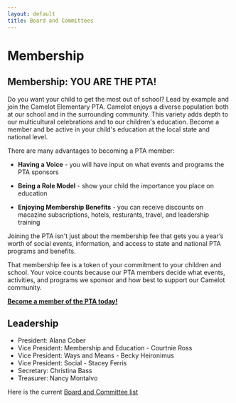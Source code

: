 ```yaml
---
layout: default
title: Board and Committees
---
```


# Membership

## Membership: YOU ARE THE PTA!

Do you want your child to get the most out of school? Lead by example and join the Camelot Elementary PTA. Camelot enjoys a diverse population both at our school and in the surrounding community. This variety adds depth to our multicultural celebrations and to our children's education. Become a member and be active in your child's education at the local state and national level.

There are many advantages to becoming a PTA member:

  * **Having a Voice** - you will have input on what events and programs the PTA sponsors

  * **Being a Role Model** - show your child the importance you place on education

  * **Enjoying Membership Benefits** - you can receive discounts on macazine subscriptions, hotels, resturants, travel, and leadership training

Joining the PTA isn't just about the membership fee that gets you a year’s worth of social events, information, and access to state and national PTA programs and benefits. 

That membership fee is a token of your commitment to your children and school. Your voice counts because our PTA members decide what events, activities, and programs we sponsor and how best to support our Camelot community. 

**[Become a member of the PTA today!](/sign-up)**

## Leadership

* President: Alana Cober
* Vice President: Membership and Education - Courtnie Ross
* Vice President: Ways and Means - Becky Heironimus
* Vice President: Social - Stacey Ferris
* Secretary: Christina Bass
* Treasurer: Nancy Montalvo

Here is the current [Board and Committee list](https://docs.google.com/document/d/1pFvn3beiroFeJCT0jct_GjDbyLMFTwKA8kZmMLkNiKI/edit?usp=sharing)

